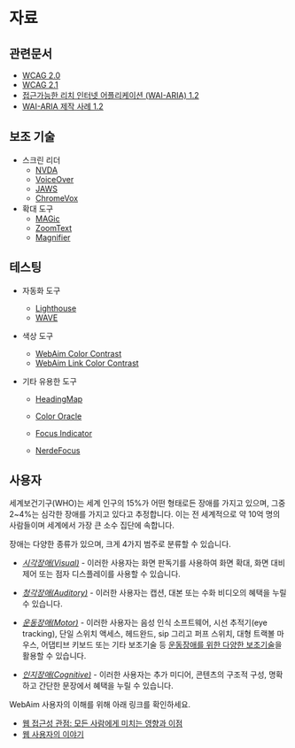 # 자료

## 관련문서

- [WCAG 2.0](https://www.w3.org/TR/WCAG20/)
- [WCAG 2.1](http://www.kwacc.or.kr/WAI/wcag21/)
- [접근가능한 리치 인터넷 어플리케이션 (WAI-ARIA) 1.2](https://www.w3.org/TR/wai-aria-1.2/)
- [WAI-ARIA 제작 사례 1.2](https://www.w3.org/TR/wai-aria-practices-1.2/)

## 보조 기술

- 스크린 리더
    - [NVDA](https://www.nvaccess.org/download/)
    - [VoiceOver](https://www.apple.com/accessibility/mac/vision/)
    - [JAWS](https://www.freedomscientific.com/products/software/jaws/?utm_term=jaws%20screen%20reader&utm_source=adwords&utm_campaign=All+Products&utm_medium=ppc&hsa_tgt=kwd-394361346638&hsa_cam=200218713&hsa_ad=296201131673&hsa_kw=jaws%20screen%20reader&hsa_grp=52663682111&hsa_net=adwords&hsa_mt=e&hsa_src=g&hsa_acc=1684996396&hsa_ver=3&gclid=Cj0KCQjwnv71BRCOARIsAIkxW9HXKQ6kKNQD0q8a_1TXSJXnIuUyb65KJeTWmtS6BH96-5he9dsNq6oaAh6UEALw_wcB)
    - [ChromeVox](https://chrome.google.com/webstore/detail/chromevox-classic-extensi/kgejglhpjiefppelpmljglcjbhoiplfn?hl=en)
- 확대 도구
    - [MAGic](https://www.freedomscientific.com/products/software/magic/)
    - [ZoomText](https://www.zoomtext.com/)
    - [Magnifier](https://support.microsoft.com/en-us/help/11542/windows-use-magnifier-to-make-things-easier-to-see)

## 테스팅

- 자동화 도구

    - [Lighthouse](https://chrome.google.com/webstore/detail/lighthouse/blipmdconlkpinefehnmjammfjpmpbjk)
    - [WAVE](https://chrome.google.com/webstore/detail/wave-evaluation-tool/jbbplnpkjmmeebjpijfedlgcdilocofh)

- 색상 도구

    - [WebAim Color Contrast](https://webaim.org/resources/contrastchecker/)
    - [WebAim Link Color Contrast](https://webaim.org/resources/linkcontrastchecker)

- 기타 유용한 도구

    - [HeadingMap](https://chrome.google.com/webstore/detail/headingsmap/flbjommegcjonpdmenkdiocclhjacmbi?hl=en%E2%80%A6)

    - [Color Oracle](https://colororacle.org)

    - [Focus Indicator](https://chrome.google.com/webstore/detail/focus-indicator/heeoeadndnhebmfebjccbhmccmaoedlf?hl=en-US%E2%80%A6)

    - [NerdeFocus](https://chrome.google.com/webstore/detail/nerdefocus/lpfiljldhgjecfepfljnbjnbjfhennpd?hl=en-US%E2%80%A6)

## 사용자

세계보건기구(WHO)는 세계 인구의 15%가 어떤 형태로든 장애를 가지고 있으며, 그중 2~4%는 심각한 장애를 가지고 있다고 추정합니다. 이는 전 세계적으로 약 10억 명의 사람들이며 세계에서 가장 큰 소수 집단에 속합니다.

장애는 다양한 종류가 있으며, 크게 4가지 범주로 분류할 수 있습니다.

- *[시각장애(Visual)](https://webaim.org/articles/visual/)* - 이러한 사용자는 화면 판독기를 사용하여 화면 확대, 화면 대비 제어 또는 점자 디스플레이를 사용할 수 있습니다.

- *[청각장애(Auditory)](https://webaim.org/articles/auditory/)* - 이러한 사용자는 캡션, 대본 또는 수화 비디오의 혜택을 누릴 수 있습니다.

- *[운동장애(Motor)](https://webaim.org/articles/motor/)* - 이러한 사용자는  음성 인식 소프트웨어, 시선 추적기(eye tracking), 단일 스위치 액세스, 헤드완드, sip 그리고 퍼프 스위치, 대형 트랙볼 마우스, 어댑티브 키보드 또는 기타 보조기술 등 [운동장애를 위한 다양한 보조기술](https://webaim.org/articles/motor/assistive)을 활용할 수 있습니다.

- *[인지장애(Cognitive)](https://webaim.org/articles/cognitive/)* - 이러한 사용자는 추가 미디어, 콘텐츠의 구조적 구성, 명확하고 간단한 문장에서 혜택을 누릴 수 있습니다.

WebAim 사용자의 이해를 위해 아래 링크를 확인하세요.

- [웹 접근성 관점: 모든 사람에게 미치는 영향과 이점](https://www.w3.org/WAI/perspective-videos/)
- [웹 사용자의 이야기](https://www.w3.org/WAI/people-use-web/user-stories/)
